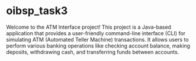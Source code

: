 # oibsp_task3
Welcome to the ATM Interface project! This project is a Java-based application that provides a user-friendly command-line interface (CLI) for simulating ATM (Automated Teller Machine) transactions. It allows users to perform various banking operations like checking account balance, making deposits, withdrawing cash, and transferring funds between accounts.

